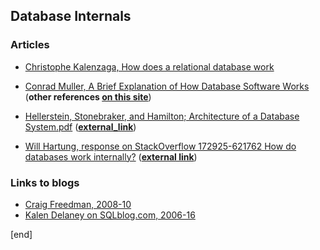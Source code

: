 ## Database Internals

### Articles

 * [Christophe Kalenzaga, How does a relational database work](materials/Christophe_Kalenzaga,_How_does_a_relational_database_work_-_Coding_Geek.pdf)

 * [Conrad Muller, A Brief Explanation of How Database Software Works](materials/Conrad_Muller,_A_Brief_Explanation_of_How_Database_Software_Works.pdf) (**other references [on this site](http://www.databasezone.com/techdocs/)**)

 * [Hellerstein, Stonebraker, and Hamilton; Architecture of a Database System.pdf](materials/Hellerstein,_Stonebraker,_and_Hamilton;_Architecture_of_a_Database_System.pdf) (**[external_link](https://db.cs.berkeley.edu/papers/fntdb07-architecture.pdf)**)

 * [Will Hartung, response on StackOverflow 172925-621762 How do databases work internally?](../materials/Will_Hartung,_response_on_StackOverflow_172925-621762_How_do_databases_work_internally?.pdf)
 (**[external link](http://stackoverflow.com/a/172992/621762)**)

### Links to blogs

 * [Craig Freedman, 2008-10](https://blogs.msdn.microsoft.com/craigfr/)
 * [Kalen Delaney on SQLblog.com, 2006-16](http://sqlblog.com/search/SearchResults.aspx?q=Kalen+Delaney)


[end]
